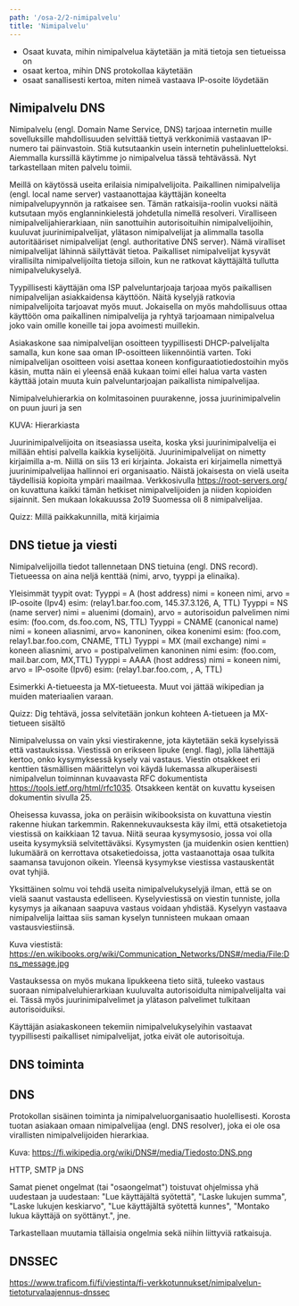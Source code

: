 ```yaml
---
path: '/osa-2/2-nimipalvelu'
title: 'Nimipalvelu'
---
```


<text-box variant='learningObjectives' name='Oppimistavoitteet'>

- Osaat kuvata, mihin nimipalvelua käytetään ja mitä tietoja sen tietueissa on
- osaat kertoa, mihin DNS protokollaa käytetään
- osaat sanallisesti kertoa, miten nimeä vastaava IP-osoite löydetään

</text-box>

<quiz id="38dcffe8-2431-4357-ba9c-1d1405abff5d"></quiz>


## Nimipalvelu DNS

Nimipalvelu (engl. Domain Name Service, DNS) tarjoaa internetin muille sovelluksille mahdollisuuden selvittää tiettyä verkkonimiä vastaavan IP-numero tai päinvastoin. Stiä kutsutaankin usein internetin puhelinluetteloksi. Aiemmalla kurssillä käytimme jo nimipalvelua tässä tehtävässä. Nyt tarkastellaan miten palvelu toimii.

Meillä on käytössä useita erilaisia nimipalvelijoita. Paikallinen nimipalvelija (engl. local name server) vastaanottajaa käyttäjän koneelta nimipalvelupyynnön ja ratkaisee sen. Tämän ratkaisija-roolin vuoksi näitä kutsutaan myös englanninkielestä johdetulla nimellä resolveri. Viralliseen nimipalvelijahierarkiaan, niin sanottuihin autorisoituihin nimipalvelijoihin, kuuluvat juurinimipalvelijat, ylätason nimipalvelijat ja alimmalla tasolla autoritääriset nimipalvelijat (engl. authoritative DNS server). Nämä viralliset nimipalvelijat lähinnä säilyttävät tietoa. Paikalliset nimipalvelijat kysyvät virallisilta nimipalvelijoilta tietoja silloin, kun ne ratkovat käyttäjältä tullutta nimipalvelukyselyä.

Tyypillisesti käyttäjän oma ISP palveluntarjoaja tarjoaa myös paikallisen nimipalvelijan asiakkaidensa käyttöön. Näitä kyselyjä ratkovia nimipalvelijoita tarjoavat myös muut. Jokaisella on myös mahdollisuus ottaa käyttöön oma paikallinen nimipalvelija ja ryhtyä tarjoamaan nimipalvelua joko vain omille koneille tai jopa avoimesti muillekin.

Asiakaskone saa nimipalvelijan osoitteen tyypillisesti DHCP-palvelijalta samalla, kun kone saa oman IP-osoitteen liikennöintiä varten. Toki nimipalvelijan osoitteen voisi asettaa koneen konfiguraatiotiedostoihin myös käsin, mutta näin ei yleensä enää kukaan toimi ellei halua varta vasten käyttää jotain muuta kuin palveluntarjoajan paikallista nimipalvelijaa.

Nimipalveluhierarkia on kolmitasoinen puurakenne, jossa juurinimipalvelin on puun juuri ja sen

KUVA: Hierarkiasta

Juurinimipalvelijoita on itseasiassa useita, koska yksi juurinimipalvelija ei millään ehtisi palvella kaikkia kyselijöitä. Juurinimipalvelijat on nimetty kirjaimilla a-m. Niillä on siis 13 eri kirjainta. Jokaista eri kirjaimella nimettyä juurinimipalvelijaa hallinnoi eri organisaatio.  Näistä jokaisesta on vielä useita täydellisiä kopioita ympäri maailmaa. Verkkosivulla https://root-servers.org/ on kuvattuna kaikki tämän hetkiset nimipalvelijoiden ja niiden kopioiden sijainnit. Sen mukaan lokakuussa 2o19 Suomessa oli 8 nimipalvelijaa.

Quizz:  Millä paikkakunnilla, mitä kirjaimia


## DNS tietue ja viesti

Nimipalvelijoilla tiedot tallennetaan DNS tietuina (engl. DNS record). Tietueessa on aina neljä kenttää (nimi, arvo, tyyppi ja elinaika).

Yleisimmät tyypit ovat:
Tyyppi = A  (host address)
       nimi = koneen nimi,  arvo = IP-osoite  (Ipv4)
       esim: (relay1.bar.foo.com, 145.37.3.126, A, TTL)
Tyyppi = NS (name server)
       nimi = aluenimi (domain), arvo = autorisoidun palvelimen nimi
       esim: (foo.com, ds.foo.com, NS, TTL)
Tyyppi = CNAME (canonical name)
       nimi = koneen aliasnimi, arvo=  kanoninen, oikea konenimi
       esim: (foo.com, relay1.bar.foo.com, CNAME, TTL)
Tyyppi = MX (mail exchange)
       nimi = koneen aliasnimi, arvo = postipalvelimen kanoninen nimi
       esim: (foo.com, mail.bar.com, MX,TTL)
Tyyppi = AAAA (host address)
       nimi = koneen nimi,  arvo = IP-osoite  (Ipv6)
       esim: (relay1.bar.foo.com,    , A, TTL)
       
       
Esimerkki  A-tietueesta ja MX-tietueesta. Muut voi jättää wikipedian ja muiden materiaalien varaan.

Quizz:  Dig tehtävä, jossa selvitetään jonkun kohteen A-tietueen ja MX-tietueen sisältö

Nimipalvelussa on vain yksi viestirakenne, jota käytetään sekä kyselyissä että vastauksissa. Viestissä on erikseen lipuke (engl. flag), jolla lähettäjä kertoo, onko kysymyksessä kysely vai vastaus. Viestin otsakkeet eri kenttien täsmällisen määrittelyn voi käydä lukemassa alkuperäisesti nimipalvelun toiminnan kuvaavasta RFC dokumentista https://tools.ietf.org/html/rfc1035. Otsakkeen kentät on kuvattu kyseisen dokumentin sivulla 25.

Oheisessa kuvassa, joka on peräisin wikibooksista on kuvattuna viestin rakenne hiukan tarkemmin. Rakennekuvauksesta käy ilmi, että otsaketietoja viestissä on kaikkiaan 12 tavua. Niitä seuraa kysymysosio, jossa voi olla useita kysymyksiä selvitettäväksi. Kysymysten (ja muidenkin osien kenttien) lukumäärä on kerrottava otsaketiedoissa, jotta vastaanottaja osaa tulkita saamansa tavujonon oikein. Yleensä kysymykse viestissa vastauskentät ovat tyhjiä. 

Yksittäinen solmu voi tehdä useita nimipalvelukyselyjä ilman, että se on vielä saanut vastausta edelliseen.  Kyselyviestissä on viestin tunniste, jolla kysymys ja aikanaan saapuva vastaus voidaan yhdistää. Kyselyyn vastaava nimipalvelija laittaa siis saman kyselyn tunnisteen mukaan omaan vastausviestiinsä.


Kuva viestistä: https://en.wikibooks.org/wiki/Communication_Networks/DNS#/media/File:Dns_message.jpg

Vastauksessa on myös mukana lipukkeena tieto siitä, tuleeko vastaus suoraan nimipalveluhierarkiaan kuuluvalta autorisoidulta nimipalvelijalta vai ei. Tässä myös juurinimipalvelimet ja ylätason palvelimet tulkitaan autorisoiduiksi.

Käyttäjän asiakaskoneen tekemiin nimipalvelukyselyihin vastaavat tyypillisesti paikalliset nimipalvelijat, jotka eivät ole autorisoituja. 




## DNS toiminta




## DNS

Protokollan sisäinen toiminta ja nimipalveluorganisaatio huolellisesti.  Korosta tuotan asiakaan omaan nimipalvelijaa (engl. DNS resolver), joka ei ole osa virallisten nimipalvelijoiden hierarkiaa.

Kuva: https://fi.wikipedia.org/wiki/DNS#/media/Tiedosto:DNS.png

HTTP,  SMTP  ja DNS



Samat pienet ongelmat (tai "osaongelmat") toistuvat ohjelmissa yhä uudestaan ja uudestaan: "Lue käyttäjältä syötettä", "Laske lukujen summa", "Laske lukujen keskiarvo",  "Lue käyttäjältä syötettä kunnes", "Montako lukua käyttäjä on syöttänyt.", jne.

Tarkastellaan muutamia tällaisia ongelmia sekä niihin liittyviä ratkaisuja.


## DNSSEC

https://www.traficom.fi/fi/viestinta/fi-verkkotunnukset/nimipalvelun-tietoturvalaajennus-dnssec
